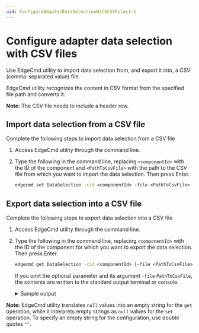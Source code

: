 ```yaml
---
uid: ConfigureAdapterDataSelectionWithCSVFiles1-1
---
```


# Configure adapter data selection with CSV files

Use EdgeCmd utility to import data selection from, and export it into, a CSV (comma-separated value) file.

EdgeCmd utility recognizes the content in CSV format from the specified file path and converts it.

**Note:** The CSV file needs to include a header row.

## Import data selection from a CSV file

Complete the following steps to import data selection from a CSV file

1. Access EdgeCmd utility through the command line.
2. Type the following in the command line, replacing `<componentId>` with the ID of the component and `<PathToCsvFile>` with the path to the CSV file from which you want to import the data selection. Then press Enter.

    ```cmd
    edgecmd set DataSelection -cid <componentId> -file <PathToCsvFile> -csv
    ```

## Export data selection into a CSV file

Complete the following steps to export data selection into a CSV file

1. Access EdgeCmd utility through the command line.
2. Type the following in the command line, replacing `<componentId>` with the ID of the component for which you want to export the data selection. Then press Enter.

    ```cmd
    edgecmd get DataSelection -cid <componentId> [-file <PathToCsvFile>] -csv
    ```

    If you omit the optional parameter and its argument `-file` `PathToCsvFile`, the contents are written to the standard output terminal or console.

    <details>
    <summary>Sample output</summary>
    <pre>

        edgecmd get DataSelection -cid OpcUa1 -csv

        selected,name,nodeId,streamId,dataFilterId
        True,Counter,ns=3;s=Counter,3.Counter,
        True,ByteAnalogItem,ns=6;s=ByteAnalogItem,6.ByteAnalogItem,
        True,DoubleAnalogItem,ns=6;s=DoubleAnalogItem,6.DoubleAnalogItem,
        True,FloatAnalogItem,ns=6;s=FloatAnalogItem,6.FloatAnalogItem,
        True,Int16AnalogItem,ns=6;s=Int16AnalogItem,6.Int16AnalogItem,
        True,Int32AnalogItem,ns=6;s=Int32AnalogItem,6.Int32AnalogItem,
        True,Int64AnalogItem,ns=6;s=Int64AnalogItem,6.Int64AnalogItem,
        True,SByteAnalogItem,ns=6;s=SByteAnalogItem,6.SByteAnalogItem,
        True,UInt16AnalogItem,ns=6;s=UInt16AnalogItem,6.UInt16AnalogItem,
        True,UInt32AnalogItem,ns=6;s=UInt32AnalogItem,6.UInt32AnalogItem,
        True,UInt64AnalogItem,ns=6;s=UInt64AnalogItem,6.UInt64AnalogItem,
        True,BooleanDataItem,ns=6;s=BooleanDataItem,6.BooleanDataItem,
        True,ByteDataItem,ns=6;s=ByteDataItem,6.ByteDataItem,
        True,DateTimeDataItem,ns=6;s=DateTimeDataItem,6.DateTimeDataItem,
        True,DoubleDataItem,ns=6;s=DoubleDataItem,6.DoubleDataItem,
        True,FloatDataItem,ns=6;s=FloatDataItem,6.FloatDataItem,
        True,Int16DataItem,ns=6;s=Int16DataItem,6.Int16DataItem,
        True,Int32DataItem,ns=6;s=Int32DataItem,6.Int32DataItem,
        True,Int64DataItem,ns=6;s=Int64DataItem,6.Int64DataItem,
        True,SByteDataItem,ns=6;s=SByteDataItem,6.SByteDataItem,
        True,StringDataItem,ns=6;s=StringDataItem,6.StringDataItem,
        True,UInt16DataItem,ns=6;s=UInt16DataItem,6.UInt16DataItem,
        True,UInt32DataItem,ns=6;s=UInt32DataItem,6.UInt32DataItem,
        True,UInt64DataItem,ns=6;s=UInt64DataItem,6.UInt64DataItem,

    </pre>
    </details>

**Note:** EdgeCmd utility translates `null` values into an empty string for the `get` operation, while it interprets empty strings as `null` values for the `set` operation. To specify an empty string for the configuration, use double quotes `""`.
